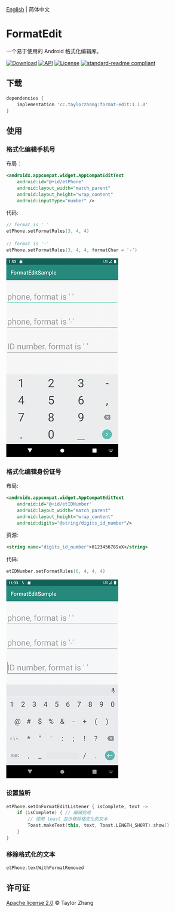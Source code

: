 [English](./README.md) | 简体中文

# FormatEdit

一个易于使用的 Android 格式化编辑库。

[![Download](https://api.bintray.com/packages/taylorzhang/maven/format-edit/images/download.svg?style=flat)](https://bintray.com/taylorzhang/maven/format-edit/)
[![API](https://img.shields.io/badge/API-14%2B-brightgreen.svg?style=flat)](https://android-arsenal.com/api?level=14)
[![License](https://img.shields.io/badge/License-Apache--2.0-brightgreen.svg?style=flat)](LICENSE)
[![standard-readme compliant](https://img.shields.io/badge/readme%20style-standard-brightgreen.svg?style=flat-square)](https://github.com/RichardLitt/standard-readme)

## 下载

```groovy
dependencies {
    implementation 'cc.taylorzhang:format-edit:1.1.0'
}
```

## 使用

### 格式化编辑手机号

布局：

```xml
<androidx.appcompat.widget.AppCompatEditText
    android:id="@+id/etPhone"
    android:layout_width="match_parent"
    android:layout_height="wrap_content"
    android:inputType="number" />
```

代码:

```kotlin
// format is ' '
etPhone.setFormatRules(3, 4, 4)

// format is '-'
etPhone.setFormatRules(3, 4, 4, formatChar = '-')
```

![](screenshots/format_edit_phone.gif)

### 格式化编辑身份证号

布局:

```xml
<androidx.appcompat.widget.AppCompatEditText
    android:id="@+id/etIDNumber"
    android:layout_width="match_parent"
    android:layout_height="wrap_content"
    android:digits="@string/digits_id_number"/>
```

资源:

```xml
<string name="digits_id_number">0123456789xX</string>
```

代码:

```kotlin
etIDNumber.setFormatRules(6, 4, 4, 4)
```

![](screenshots/format_edit_id_number.gif)

### 设置监听

```kotlin
etPhone.setOnFormatEditListener { isComplete, text ->
    if (isComplete) { // 编辑完成
        // 使用 toast 显示移除格式化的文本
        Toast.makeText(this, text, Toast.LENGTH_SHORT).show()
    }
}
```

### 移除格式化的文本

```kotlin
etPhone.textWithFormatRemoved
```

## 许可证

[Apache license 2.0](LICENSE) © Taylor Zhang